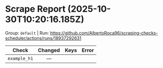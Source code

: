 # Scrape Report (2025-10-30T10:20:16.185Z)

Group: `default`  |  Run: https://github.com/AlbertoRoca96/scraping-checks-scheduler/actions/runs/18937292631

| Check | Changed | Keys | Error |
|---|:---:|:--|:--|
| `example_h1` | — |  |  |
